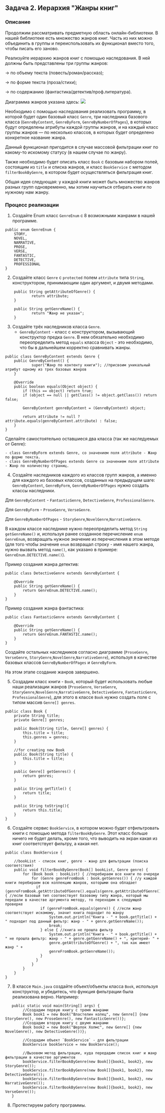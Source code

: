 ## Задача 2. Иерархия "Жанры книг"

### Описание
Продолжим рассматривать предметную область онлайн-библиотеки. 
В нашей библиотеке есть множество жанров книг. Часть из них можно объединить в группы и переиспользовать их функционал вместо того, чтобы писать его заново.

Реализуйте иерархию жанров книг с помощью наследования. В ней должны быть представлены три группы жанров: 

→ по объему текста (повесть/роман/рассказ); 

→ по форме текста (проза/стихи); 

→ по содержанию (фантастика/детектив/проф.литература).

Диаграмма жанров указана здесь: 
![](https://i.imgur.com/Ui1FqtU.jpg)

Необходимо с помощью наследования реализовать программу, в которой будет один базовый класс `Genre`, три наследника базового класса 
(`GenreByContent`, `GenreByForm`, `GenreByNumberOfPages`), в которых будут определены атрибуты каждой группы жанров, 
и на каждый класс группы жанров — по несколько классов, в которых будет определено конкретное название жанра.

Данный функционал пригодится в случае массовой фильтрации книг по какому-то искомому статусу (в нашем случае по жанру).

Также необходимо будет описать класс `Book` с базовым набором полей, состоящим из `title` и списка жанров, и класс `BookService` с методом `filterBookByGenre`, в котором будет осуществляться фильтрация книг.

Общая идея следующая: у каждой книги может быть множество жанров разных групп одновременно, мы хотим научиться отбирать книги по нужному
нам жанру.

### Процесс реализации
1. Создайте Enum класс `GenreEnum` с 8 возможными жанрами в нашей программе.
```
public enum GenreEnum {
    STORY,
    NOVEL,
    NARRATIVE,
    PROSE,
    VERSE,
    FANTASTIC,
    DETECTIVE,
    PROFESSIONAL
}
```
2. Создайте класс `Genre` с `protected` полем `attribute` типа `String`, конструктором, принимающим один аргумент, и двумя методами. 
```
    public String getAttributeOfGenre() {
            return attribute;
    }
    
    public String getGenreName() {
            return "Жанр не указан";
    }
```
3. Создайте трёх наследников класса `Genre`. 
    - `GenreByContent` - класс с конструктором, вызывающий конструктор предка `Genre`. В нем обязательно необходимо переопределить метод `equals` класса `Object` - это необходимо, что бы в дальнейшем корректно сравнивать жанры.
```
public class GenreByContent extends Genre {
    public GenreByContent() {
            super("Жанр по контенту книги"); //присвоим уникальный атрибут одному из трех базовых жанров
    }

    @Override
    public boolean equals(Object object) {
        if (this == object) return true;
        if (object == null || getClass() != object.getClass()) return false;

        GenreByContent genreByContent = (GenreByContent) object;

        return attribute != null ? attribute.equals(genreByContent.attribute) : false;
    }
}
```
Сделайте самостоятельно оставшиеся два класса (так же наследуемых от Genre):
    
    - class GenreByForm extends Genre, со значением поля attribute - Жанр по форме текста.
    - class GenreByNumberOfPages extends Genre со значением поля attribute - Жанр по количеству страниц.

4. Создайте наследников каждого из классов групп жанров, а именно для каждого из базовых классов, созданных на предыдущем шаге: `GenreByContent`, `GenreByForm`, `GenreByNumberOfPages` нужно создать классы наследники. 

Для `GenreByContent` - `FantasticGenre`, `DetectiveGenre`, `ProfessionalGenre`.

Для `GenreByForm` - `ProseGenre`, `VerseGenre`.

Для `GenreByNumberOfPages` - `StoryGenre`,`NovelGenre`,`NarrativeGenre`.

В каждом классе наследнике нужно переопределить метод `String getGenreName()` и, используя ранее созданное перечисление `enum GenreEnum`, возвращать нужное значение из перечисления в этом методе (для того чтобы значение `enum` возвращал строку - имя нашего жанра, нужно вызвать метод `name()`, как указано в примере: `GenreEnum.DETECTIVE.name()`).

Пример создания жанра детектив:
```
public class DetectiveGenre extends GenreByContent {

    @Override
    public String getGenreName() {
        return GenreEnum.DETECTIVE.name();
    }
}
```
Пример создания жанра фантастика: 
```
public class FantasticGenre extends GenreByContent {

    @Override
    public String getGenreName() {
        return GenreEnum.FANTASTIC.name();
    }
}
```

Создайте остальных наследников согласно диаграмме (`ProseGenre`, `VerseGenre`, `StoryGenre`,`NovelGenre`,`NarrativeGenre`), используя в качестве базовых классов `GenreByNumberOfPages` и `GenreByForm`.

На этом этапе создание жанров завершено.

5. Создадим класс книги - `Book`, который будет использовать любые наши реализации жанров (`ProseGenre`, `VerseGenre`, `StoryGenre`,`NovelGenre`,`NarrativeGenre`, `DetectiveGenre`, `FantasticGenre`, `ProfessionalGenre`), для этого в классе `Book` нужно создать поле с типом массив `Genre[] genres`.

```
public class Book {
    private String title;
    private Genre[] genres;

    public Book(String title, Genre[] genres) {
        this.title = title;
        this.genres = genres;
    }

    //for creating new Book
    public Book(String title) {
        this.title = title;
    }

    public Genre[] getGenres() {
        return genres;
    }

    public String getTitle() {
        return title;
    }

    public String toString(){
        return this.title;
    }
}
```

6. Создайте сервис `BookService`, в котором можно будет отфильтровать книги с помощью метода `filterBookByGenre`. Этот класс больше ничего не будет делать, кроме того, что выводить на экран какая из книг соответствует фильтру, а какая нет.

```
public class BookService {

    //bookList - список книг, genre - жанр для фильтрации (поиска соответствия)
    public void filterBookByGenre(Book[] bookList, Genre genre) {
        for (Book book : bookList) { //перебираем все книги по очереди
            for (Genre genreFromBook : book.getGenres()) { //у каждой книги перебираем всю коллекцию жанров, которыми она обладает
              if (genreFromBook.getAttributeOfGenre().equals(genre.getAttributeOfGenre())) { //если базовый тип соотвествует базовому типу жанра, который мы передали в качестве аргумента методу, то переходим к следующей проверке
                if (genreFromBook.equals(genre)) { //если жанр соответствует искомому, значит книга подходит по жанру
                    System.out.println("Книга - " + book.getTitle() + " подходит под данный фильтр: жанр - " + genre.getGenreName());
                    break;
                } else { //книга не прошла фильтр
                    System.out.println("Книга - " + book.getTitle() + " не прошла фильтр: жанр - " + genre.getGenreName() + ", критерий- " + 
                    genre.getAttributeOfGenre() + ", так как имеет жанр " +
                    genreFromBook.getGenreName());
                }
              }  
            }
        }
    }
}
```

7. В классе `Main.java` создайте объект/объекты класса `Book`, используя конструктор, и убедитесь, что функция фильтрации была реализована верно. Например:

```
   public static void main(String[] args) {
        //Создадим первую книгу с тремя жанрами
        Book book1 = new Book("Властелин колец", new Genre[] {new StoryGenre(), new ProseGenre(), new FantasticGenre())};
        //Создадим вторую книгу с двумя жанрами
        Book book2 = new Book("Шерлок Холмс", new Genre[] {new NovelGenre(), new DetectiveGenre())};

        //Создадим объект `BookService` - для фильтрации
        BookService bookService = new BookService();
        
        //Вызовем метод фильтрации, куда передадим список книг и жанр фильтрации в качестве аргументов
        bookService.filterBookByGenre(new Book[]{book1, book2}, new StoryGenre());
        bookService.filterBookByGenre(new Book[]{book1, book2}, new DetectiveGenre());
        bookService.filterBookByGenre(new Book[]{book1, book2}, new NarrativeGenre());
        bookService.filterBookByGenre(new Book[]{book1, book2}, new VerseGenre());
   }
```
8. Протестируем работу программы.